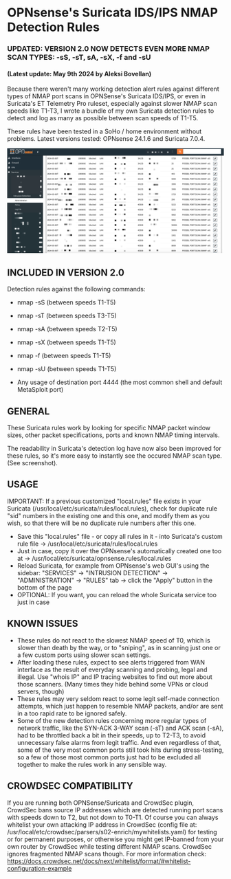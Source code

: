 # OPNsense's Suricata IDS/IPS NMAP Detection Rules
### UPDATED: VERSION 2.0 NOW DETECTS EVEN MORE NMAP SCAN TYPES: -sS, -sT, sA, -sX, -f and -sU
#### (Latest update: May 9th 2024 by Aleksi Bovellan)

Because there weren't many working detection alert rules against different types of NMAP port scans in OPNSense's Suricata IDS/IPS, or even in Suricata's ET Telemetry Pro ruleset, especially against slower NMAP scan speeds like T1-T3, I wrote a bundle of my own Suricata detection rules to detect and log as many as possible between scan speeds of T1-T5.

These rules have been tested in a SoHo / home environment without problems. Latest versions tested: OPNsense 24.1.6 and Suricata 7.0.4.

![screenshot](suricata.png)

## INCLUDED IN VERSION 2.0

Detection rules against the following commands:

- nmap -sS (between speeds T1-T5)
- nmap -sT (between speeds T3-T5)
- nmap -sA (between speeds T2-T5)
- nmap -sX (between speeds T1-T5)
- nmap -f (between speeds T1-T5)
- nmap -sU (between speeds T1-T5)
  
- Any usage of destination port 4444 (the most common shell and default MetaSploit port)

## GENERAL

These Suricata rules work by looking for specific NMAP packet window sizes, other packet specifications, ports and known NMAP timing intervals.

The readability in Suricata's detection log have now also been improved for these rules, so it's more easy to instantly see the occured NMAP scan type. (See screenshot).

## USAGE

IMPORTANT: If a previous customized "local.rules" file exists in your Suricata (/usr/local/etc/suricata/rules/local.rules), check for duplicate rule "sid" numbers in the existing one and this one, and modify them as you wish, so that there will be no duplicate rule numbers after this one.

- Save this "local.rules" file - or copy all rules in it - into Suricata's custom rule file -> /usr/local/etc/suricata/rules/local.rules
- Just in case, copy it over the OPNsense's automatically created one too at -> /usr/local/etc/suricata/opnsense.rules/local.rules
- Reload Suricata, for example from OPNsense's web GUI's using the sidebar: "SERVICES" -> "INTRUSION DETECTION" -> "ADMINISTRATION" -> "RULES" tab -> click the "Apply" button in the bottom of the page
- OPTIONAL: If you want, you can reload the whole Suricata service too just in case

## KNOWN ISSUES

- These rules do not react to the slowest NMAP speed of T0, which is slower than death by the way, or to "sniping", as in scanning just one or a few custom ports using slower scan settings.
- After loading these rules, expect to see alerts triggered from WAN interface as the result of everyday scanning and probing, legal and illegal. Use "whois IP" and IP tracing websites to find out more about those scanners. (Many times they hide behind some VPNs or cloud servers, though)
- These rules may very seldom react to some legit self-made connection attempts, which just happen to resemble NMAP packets, and/or are sent in a too rapid rate to be ignored safely.
- Some of the new detection rules concerning more regular types of network traffic, like the SYN-ACK 3-WAY scan (-sT) and ACK scan (-sA), had to be throttled back a bit in their speeds, up to T2-T3, to avoid unnecessary false alarms from legit traffic. And even regardless of that, some of the very most common ports still took hits during stress-testing, so a few of those most common ports just had to be excluded all together to make the rules work in any sensible way.

## CROWDSEC COMPATIBILITY

If you are running both OPNSense/Suricata and CrowdSec plugin, CrowdSec bans source IP addresses which are detected running port scans with speeds down to T2, but not down to T0-T1. Of course you can always whitelist your own attacking IP address in CrowdSec (config file at: /usr/local/etc/crowdsec/parsers/s02-enrich/mywhitelists.yaml) for testing or for permanent purposes, or otherwise you might get IP-banned from your own router by CrowdSec while testing different NMAP scans. CrowdSec ignores fragmented NMAP scans though. For more information check: https://docs.crowdsec.net/docs/next/whitelist/format/#whitelist-configuration-example
